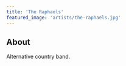```yaml
---
title: 'The Raphaels'
featured_image: 'artists/the-raphaels.jpg'
---
```


## About

Alternative country band.
